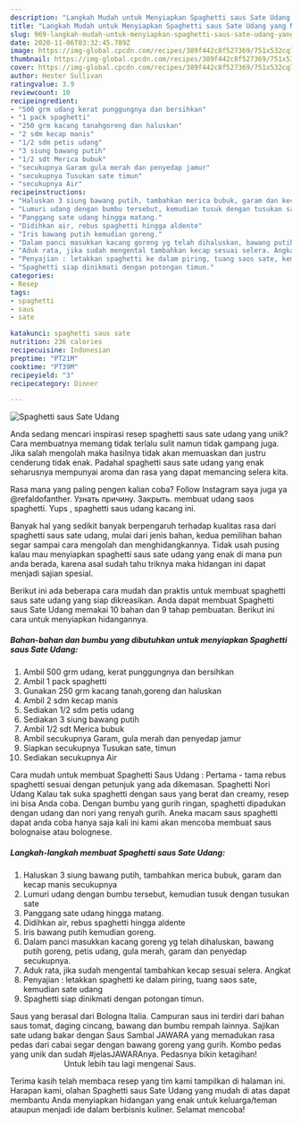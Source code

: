 ```yaml
---
description: "Langkah Mudah untuk Menyiapkan Spaghetti saus Sate Udang yang Menggugah Selera"
title: "Langkah Mudah untuk Menyiapkan Spaghetti saus Sate Udang yang Menggugah Selera"
slug: 969-langkah-mudah-untuk-menyiapkan-spaghetti-saus-sate-udang-yang-menggugah-selera
date: 2020-11-06T03:32:45.789Z
image: https://img-global.cpcdn.com/recipes/389f442c8f527369/751x532cq70/spaghetti-saus-sate-udang-foto-resep-utama.jpg
thumbnail: https://img-global.cpcdn.com/recipes/389f442c8f527369/751x532cq70/spaghetti-saus-sate-udang-foto-resep-utama.jpg
cover: https://img-global.cpcdn.com/recipes/389f442c8f527369/751x532cq70/spaghetti-saus-sate-udang-foto-resep-utama.jpg
author: Hester Sullivan
ratingvalue: 3.9
reviewcount: 10
recipeingredient:
- "500 grm udang kerat punggungnya dan bersihkan"
- "1 pack spaghetti"
- "250 grm kacang tanahgoreng dan haluskan"
- "2 sdm kecap manis"
- "1/2 sdm petis udang"
- "3 siung bawang putih"
- "1/2 sdt Merica bubuk"
- "secukupnya Garam gula merah dan penyedap jamur"
- "secukupnya Tusukan sate timun"
- "secukupnya Air"
recipeinstructions:
- "Haluskan 3 siung bawang putih, tambahkan merica bubuk, garam dan kecap manis secukupnya"
- "Lumuri udang dengan bumbu tersebut, kemudian tusuk dengan tusukan sate"
- "Panggang sate udang hingga matang."
- "Didihkan air, rebus spaghetti hingga aldente"
- "Iris bawang putih kemudian goreng."
- "Dalam panci masukkan kacang goreng yg telah dihaluskan, bawang putih goreng, petis udang, gula merah, garam dan penyedap secukupnya."
- "Aduk rata, jika sudah mengental tambahkan kecap sesuai selera. Angkat"
- "Penyajian : letakkan spaghetti ke dalam piring, tuang saos sate, kemudian sate udang"
- "Spaghetti siap dinikmati dengan potongan timun."
categories:
- Resep
tags:
- spaghetti
- saus
- sate

katakunci: spaghetti saus sate 
nutrition: 236 calories
recipecuisine: Indonesian
preptime: "PT21M"
cooktime: "PT39M"
recipeyield: "3"
recipecategory: Dinner

---
```



![Spaghetti saus Sate Udang](https://img-global.cpcdn.com/recipes/389f442c8f527369/751x532cq70/spaghetti-saus-sate-udang-foto-resep-utama.jpg)

Anda sedang mencari inspirasi resep spaghetti saus sate udang yang unik? Cara membuatnya memang tidak terlalu sulit namun tidak gampang juga. Jika salah mengolah maka hasilnya tidak akan memuaskan dan justru cenderung tidak enak. Padahal spaghetti saus sate udang yang enak seharusnya mempunyai aroma dan rasa yang dapat memancing selera kita.

Rasa mana yang paling pengen kalian coba? Follow Instagram saya juga ya @refaldofanther. Узнать причину. Закрыть. membuat udang saos spaghetti. Yups , spaghetti saus udang kacang ini.

Banyak hal yang sedikit banyak berpengaruh terhadap kualitas rasa dari spaghetti saus sate udang, mulai dari jenis bahan, kedua pemilihan bahan segar sampai cara mengolah dan menghidangkannya. Tidak usah pusing kalau mau menyiapkan spaghetti saus sate udang yang enak di mana pun anda berada, karena asal sudah tahu triknya maka hidangan ini dapat menjadi sajian spesial.


Berikut ini ada beberapa cara mudah dan praktis untuk membuat spaghetti saus sate udang yang siap dikreasikan. Anda dapat membuat Spaghetti saus Sate Udang memakai 10 bahan dan 9 tahap pembuatan. Berikut ini cara untuk menyiapkan hidangannya.

<!--inarticleads1-->

##### Bahan-bahan dan bumbu yang dibutuhkan untuk menyiapkan Spaghetti saus Sate Udang:

1. Ambil 500 grm udang, kerat punggungnya dan bersihkan
1. Ambil 1 pack spaghetti
1. Gunakan 250 grm kacang tanah,goreng dan haluskan
1. Ambil 2 sdm kecap manis
1. Sediakan 1/2 sdm petis udang
1. Sediakan 3 siung bawang putih
1. Ambil 1/2 sdt Merica bubuk
1. Ambil secukupnya Garam, gula merah dan penyedap jamur
1. Siapkan secukupnya Tusukan sate, timun
1. Sediakan secukupnya Air


Cara mudah untuk membuat Spaghetti Saus Udang : Pertama - tama rebus spaghetti sesuai dengan petunjuk yang ada dikemasan. Spaghetti Nori Udang Kalau tak suka spaghetti dengan saus yang berat dan creamy, resep ini bisa Anda coba. Dengan bumbu yang gurih ringan, spaghetti dipadukan dengan udang dan nori yang renyah gurih. Aneka macam saus spaghetti dapat anda coba hanya saja kali ini kami akan mencoba membuat saus bolognaise atau bolognese. 

<!--inarticleads2-->

##### Langkah-langkah membuat Spaghetti saus Sate Udang:

1. Haluskan 3 siung bawang putih, tambahkan merica bubuk, garam dan kecap manis secukupnya
1. Lumuri udang dengan bumbu tersebut, kemudian tusuk dengan tusukan sate
1. Panggang sate udang hingga matang.
1. Didihkan air, rebus spaghetti hingga aldente
1. Iris bawang putih kemudian goreng.
1. Dalam panci masukkan kacang goreng yg telah dihaluskan, bawang putih goreng, petis udang, gula merah, garam dan penyedap secukupnya.
1. Aduk rata, jika sudah mengental tambahkan kecap sesuai selera. Angkat
1. Penyajian : letakkan spaghetti ke dalam piring, tuang saos sate, kemudian sate udang
1. Spaghetti siap dinikmati dengan potongan timun.


Saus yang berasal dari Bologna Italia. Campuran saus ini terdiri dari bahan saus tomat, daging cincang, bawang dan bumbu rempah lainnya. Sajikan sate udang bakar dengan Saus Sambal JAWARA yang memadukan rasa pedas dari cabai segar dengan bawang goreng yang gurih. Kombo pedas yang unik dan sudah #jelasJAWARAnya. Pedasnya bikin ketagihan! ⠀⠀⠀⠀⠀⠀⠀⠀⠀ Untuk lebih tau lagi mengenai Saus. 

Terima kasih telah membaca resep yang tim kami tampilkan di halaman ini. Harapan kami, olahan Spaghetti saus Sate Udang yang mudah di atas dapat membantu Anda menyiapkan hidangan yang enak untuk keluarga/teman ataupun menjadi ide dalam berbisnis kuliner. Selamat mencoba!
